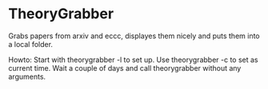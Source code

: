 TheoryGrabber
==========================
Grabs papers from arxiv and eccc, displayes them nicely and puts them into a local folder.

Howto:
Start with theorygrabber -l <directory> to set up.
Use theorygrabber -c to set as current time.
Wait a couple of days and call theorygrabber without any arguments.
